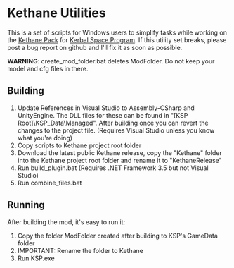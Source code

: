 ﻿Kethane Utilities
=================

This is a set of scripts for Windows users to simplify tasks while working on the [Kethane Pack](https://github.com/Majiir/Kethane) for [Kerbal Space Program](http://www.kerbalspaceprogram.com/). If this utility set breaks, please post a bug report on github and I'll fix it as soon as possible.

**WARNING**: create_mod_folder.bat deletes ModFolder. Do not keep your model and cfg files in there.

Building
--------

1. Update References in Visual Studio to Assembly-CSharp and UnityEngine. The DLL files for these can be found in "[KSP Root]\KSP_Data\Managed". After building once you can revert the changes to the project file. (Requires Visual Studio unless you know what you're doing)
2. Copy scripts to Kethane project root folder
3. Download the latest public Kethane release, copy the "Kethane" folder into the Kethane project root folder and rename it to "KethaneRelease"
4. Run build_plugin.bat (Requires .NET Framework 3.5 but not Visual Studio)
5. Run combine_files.bat

Running
-------

After building the mod, it's easy to run it:

1. Copy the folder ModFolder created after building to KSP's GameData folder
3. IMPORTANT: Rename the folder to Kethane
3. Run KSP.exe

